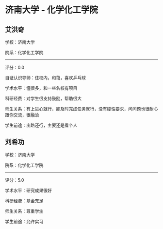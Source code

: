 # 济南大学 - 化学化工学院

## 艾洪奇

学校：济南大学

院系：化学化工学院

* * *

评分：0.0

自证认识导师：住校内，和蔼，喜欢乒乓球

学术水平：懂很多，和一些名校有项目

科研经费：对学生很支持鼓励，帮助很大

师生关系：有上进心就行，能及时完成任务就行，没有硬性要求，问问题也很耐心跟你交流，很融洽

学生前途：出路还行，主要还是看个人

## 刘希功

学校：济南大学

院系：化学化工学院

* * *

评分：5.0

学术水平：研究成果很好

科研经费：基金充足

师生关系：尊重学生

学生前途：允许实习